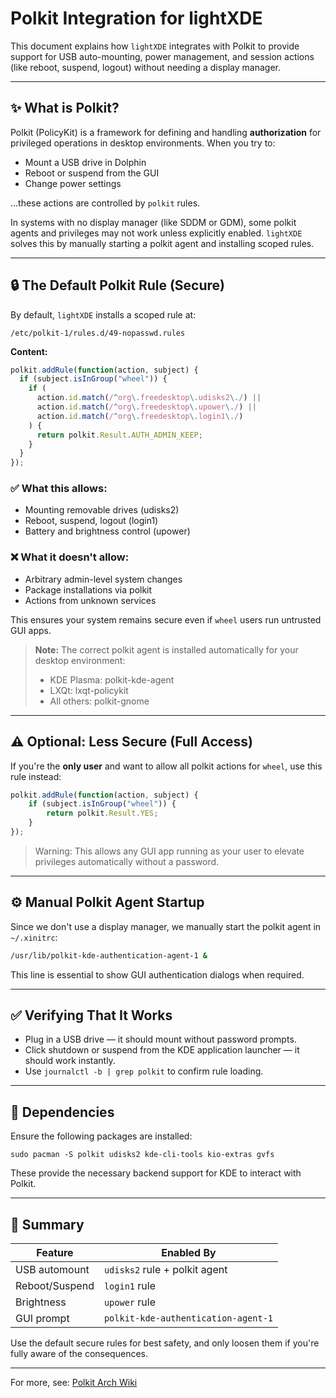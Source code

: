 # Polkit Integration for lightXDE

This document explains how `lightXDE` integrates with Polkit to provide support for USB auto-mounting, power management, and session actions (like reboot, suspend, logout) without needing a display manager.

---

## ✨ What is Polkit?

Polkit (PolicyKit) is a framework for defining and handling **authorization** for privileged operations in desktop environments. When you try to:

* Mount a USB drive in Dolphin
* Reboot or suspend from the GUI
* Change power settings

...these actions are controlled by `polkit` rules.

In systems with no display manager (like SDDM or GDM), some polkit agents and privileges may not work unless explicitly enabled. `lightXDE` solves this by manually starting a polkit agent and installing scoped rules.

---

## 🔒 The Default Polkit Rule (Secure)

By default, `lightXDE` installs a scoped rule at:

```
/etc/polkit-1/rules.d/49-nopasswd.rules
```

**Content:**

```js
polkit.addRule(function(action, subject) {
  if (subject.isInGroup("wheel")) {
    if (
      action.id.match(/^org\.freedesktop\.udisks2\./) ||
      action.id.match(/^org\.freedesktop\.upower\./) ||
      action.id.match(/^org\.freedesktop\.login1\./)
    ) {
      return polkit.Result.AUTH_ADMIN_KEEP;
    }
  }
});
```

### ✅ What this allows:

* Mounting removable drives (udisks2)
* Reboot, suspend, logout (login1)
* Battery and brightness control (upower)

### ❌ What it doesn't allow:

* Arbitrary admin-level system changes
* Package installations via polkit
* Actions from unknown services

This ensures your system remains secure even if `wheel` users run untrusted GUI apps.

> **Note:** The correct polkit agent is installed automatically for your desktop environment:
> - KDE Plasma: polkit-kde-agent
> - LXQt: lxqt-policykit
> - All others: polkit-gnome

---

## ⚠️ Optional: Less Secure (Full Access)

If you're the **only user** and want to allow all polkit actions for `wheel`, use this rule instead:

```js
polkit.addRule(function(action, subject) {
    if (subject.isInGroup("wheel")) {
        return polkit.Result.YES;
    }
});
```

> Warning: This allows any GUI app running as your user to elevate privileges automatically without a password.

---

## ⚙ Manual Polkit Agent Startup

Since we don't use a display manager, we manually start the polkit agent in `~/.xinitrc`:

```bash
/usr/lib/polkit-kde-authentication-agent-1 &
```

This line is essential to show GUI authentication dialogs when required.

---

## ✅ Verifying That It Works

* Plug in a USB drive — it should mount without password prompts.
* Click shutdown or suspend from the KDE application launcher — it should work instantly.
* Use `journalctl -b | grep polkit` to confirm rule loading.

---

## 🔧 Dependencies

Ensure the following packages are installed:

```
sudo pacman -S polkit udisks2 kde-cli-tools kio-extras gvfs
```

These provide the necessary backend support for KDE to interact with Polkit.

---

## 📄 Summary

| Feature        | Enabled By                          |
| -------------- | ----------------------------------- |
| USB automount  | `udisks2` rule + polkit agent       |
| Reboot/Suspend | `login1` rule                       |
| Brightness     | `upower` rule                       |
| GUI prompt     | `polkit-kde-authentication-agent-1` |

Use the default secure rules for best safety, and only loosen them if you're fully aware of the consequences.

---

For more, see: [Polkit Arch Wiki](https://wiki.archlinux.org/title/Polkit) 
